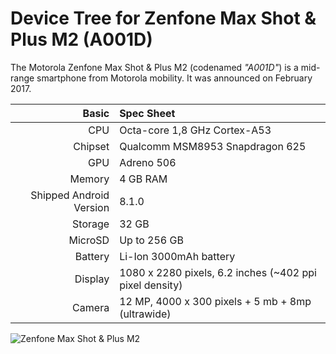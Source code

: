 Device Tree for Zenfone Max Shot & Plus M2 (A001D)
===========================================

The Motorola Zenfone Max Shot & Plus M2 (codenamed _"A001D"_) is a mid-range smartphone from Motorola mobility.
It was announced on February 2017.

Basic   | Spec Sheet
-------:|:-------------------------
CPU     | Octa-core 1,8 GHz Cortex-A53
Chipset | Qualcomm MSM8953 Snapdragon 625
GPU     | Adreno 506
Memory  | 4 GB RAM
Shipped Android Version | 8.1.0
Storage | 32 GB
MicroSD | Up to 256 GB
Battery | Li-Ion 3000mAh battery
Display | 1080 x 2280 pixels, 6.2 inches (~402 ppi pixel density)
Camera  | 12 MP, 4000 x 300 pixels + 5 mb + 8mp (ultrawide) 


![Zenfone Max Shot & Plus M2](https://fdn2.gsmarena.com/vv/pics/asus/asus-zenfone-max-shot-1.jpg "Zenfone Max Shot & Plus M2")